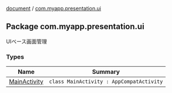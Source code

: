 [document](../index.md) / [com.myapp.presentation.ui](./index.md)

## Package com.myapp.presentation.ui

UIベース画面管理

### Types

| Name | Summary |
|---|---|
| [MainActivity](-main-activity/index.md) | `class MainActivity : AppCompatActivity` |
